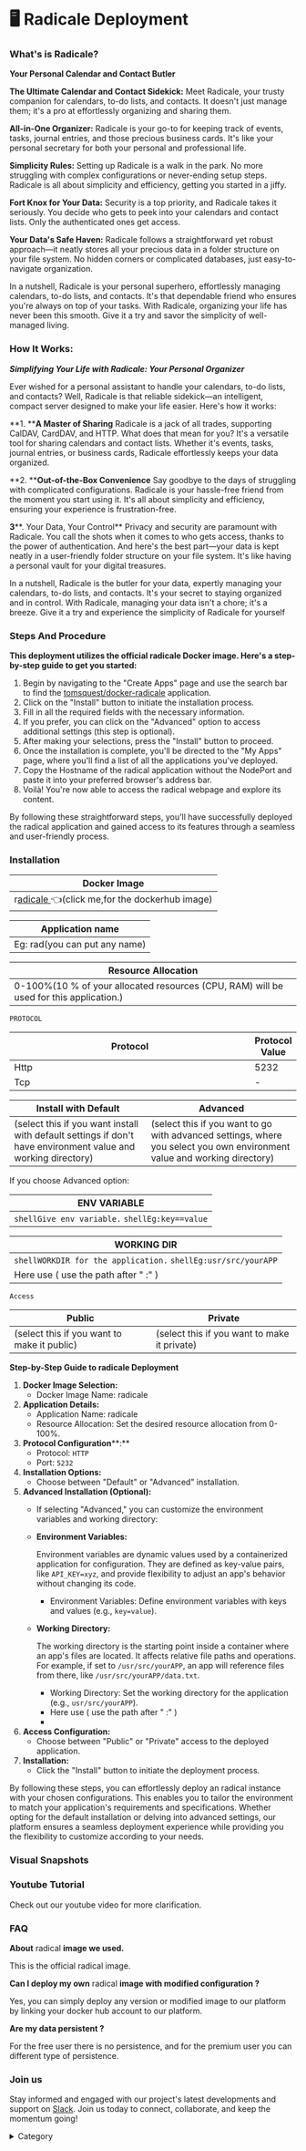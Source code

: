 
# 🖥 Radicale Deployment

### What's is Radicale?

**Your Personal Calendar and Contact Butler**

**The Ultimate Calendar and Contact Sidekick:** Meet Radicale, your trusty companion for calendars, to-do lists, and contacts. It doesn't just manage them; it's a pro at effortlessly organizing and sharing them.

**All-in-One Organizer:** Radicale is your go-to for keeping track of events, tasks, journal entries, and those precious business cards. It's like your personal secretary for both your personal and professional life.

**Simplicity Rules:** Setting up Radicale is a walk in the park. No more struggling with complex configurations or never-ending setup steps. Radicale is all about simplicity and efficiency, getting you started in a jiffy.

**Fort Knox for Your Data:** Security is a top priority, and Radicale takes it seriously. You decide who gets to peek into your calendars and contact lists. Only the authenticated ones get access.

**Your Data's Safe Haven:** Radicale follows a straightforward yet robust approach—it neatly stores all your precious data in a folder structure on your file system. No hidden corners or complicated databases, just easy-to-navigate organization.

In a nutshell, Radicale is your personal superhero, effortlessly managing calendars, to-do lists, and contacts. It's that dependable friend who ensures you're always on top of your tasks. With Radicale, organizing your life has never been this smooth. Give it a try and savor the simplicity of well-managed living.

### **How It Works:**

_**Simplifying Your Life with Radicale: Your Personal Organizer**_

Ever wished for a personal assistant to handle your calendars, to-do lists, and contacts? Well, Radicale is that reliable sidekick—an intelligent, compact server designed to make your life easier. Here's how it works:

**1. ****A Master of Sharing** Radicale is a jack of all trades, supporting CalDAV, CardDAV, and HTTP. What does that mean for you? It's a versatile tool for sharing calendars and contact lists. Whether it's events, tasks, journal entries, or business cards, Radicale effortlessly keeps your data organized.

**2. ****Out-of-the-Box Convenience** Say goodbye to the days of struggling with complicated configurations. Radicale is your hassle-free friend from the moment you start using it. It's all about simplicity and efficiency, ensuring your experience is frustration-free.

**3****. Your Data, Your Control** Privacy and security are paramount with Radicale. You call the shots when it comes to who gets access, thanks to the power of authentication. And here's the best part—your data is kept neatly in a user-friendly folder structure on your file system. It's like having a personal vault for your digital treasures.

In a nutshell, Radicale is the butler for your data, expertly managing your calendars, to-do lists, and contacts. It's your secret to staying organized and in control. With Radicale, managing your data isn't a chore; it's a breeze. Give it a try and experience the simplicity of Radicale for yourself

### Steps And Procedure

&#x20;**This deployment utilizes the official radicale Docker image. Here's a step-by-step guide to get you started:**

1. Begin by navigating to the "Create Apps" page and use the search bar to find the  [tomsquest/docker-radicale](https://hub.docker.com/r/tomsquest/docker-radicale/) application.
2. Click on the "Install" button to initiate the installation process.
3. Fill in all the required fields with the necessary information.
4. If you prefer, you can click on the "Advanced" option to access additional settings (this step is optional).
5. After making your selections, press the "Install" button to proceed.
6. Once the installation is complete, you'll be directed to the "My Apps" page, where you'll find a list of all the applications you've deployed.
7. Copy the Hostname of the radical  application without the NodePort and paste it into your preferred browser's address bar.
8. Voilà! You're now able to access the  radical webpage and explore its content.

By following these straightforward steps, you'll have successfully deployed the radical application and gained access to its features through a seamless and user-friendly process.



### Installation

| Docker Image                                                                                                                                       |
| -------------------------------------------------------------------------------------------------------------------------------------------------- |
| r[adicale ](https://hub.docker.com/r/tomsquest/docker-radicale/)👈(click me,for the dockerhub image) |

| Application name                                                            |
| --------------------------------------------------------------------------- |
| Eg: rad(you can put any name) |

| Resource Allocation                                                                                                                                                     |
| ----------------------------------------------------------------------------------------------------------------------------------------------------------------------- |
| 0-100%(10 % of your allocated resources (CPU, RAM) will be used for this application.) |

`PROTOCOL`

<table><thead><tr><th width="417">Protocol</th><th>Protocol Value</th></tr></thead><tbody><tr><td>Http</td><td>5232</td></tr><tr><td>Tcp</td><td>-</td></tr></tbody></table>

| Install with Default                                                                                                                                        | Advanced                                                                                                                                                               |
| ----------------------------------------------------------------------------------------------------------------------------------------------------------- | ---------------------------------------------------------------------------------------------------------------------------------------------------------------------- |
| (select this if you want install with default settings if don't have environment value and working directory) | (select this if you want to go with advanced settings, where you select you own environment value and working directory) |

If you choose Advanced option:

| ENV VARIABLE                                                            |
| ----------------------------------------------------------------------- |
| ```shellGive env variable.``` ```shellEg:key==value```  |

| WORKING DIR                                                                             |
| --------------------------------------------------------------------------------------- |
| ```shellWORKDIR for the application.``` ```shellEg:usr/src/yourAPP```  |
| Here use ( use the path after   " :"  )                 |

`Access`

| Public                                      | Private                                      |
| ------------------------------------------- | -------------------------------------------- |
| (select this if you want to make it public) | (select this if you want to make it private) |

**Step-by-Step Guide to radicale Deployment**

1. **Docker Image Selection:**
   * Docker Image Name: radicale
2. **Application Details:**
   * Application Name: radicale
   * Resource Allocation: Set the desired resource allocation from 0-100%.
3. **Protocol Configuration****:**
   * Protocol: `HTTP`
   * Port: `5232`
4. **Installation Options:**
   * Choose between "Default" or "Advanced" installation.
5. **Advanced Installation (Optional):**
   * If selecting "Advanced," you can customize the environment variables and working directory:
   *   **Environment Variables:**

       Environment variables are dynamic values used by a containerized application for configuration. They are defined as key-value pairs, like `API_KEY=xyz`, and provide flexibility to adjust an app's behavior without changing its code.

       * Environment Variables: Define environment variables with keys and values (e.g., `key=value`).
   *   **Working Directory:**

       The working directory is the starting point inside a container where an app's files are located. It affects relative file paths and operations. For example, if set to `/usr/src/yourAPP`, an app will reference files from there, like `/usr/src/yourAPP/data.txt`.

       * Working Directory: Set the working directory for the application (e.g., `usr/src/yourAPP`).
       * Here use ( use the path after   " :"  )
       *
6. **Access Configuration:**
   * Choose between "Public" or "Private" access to the deployed application.
7. **Installation:**
   * Click the "Install" button to initiate the deployment process.

By following these steps, you can effortlessly deploy an radical instance with your chosen configurations. This enables you to tailor the environment to match your application's requirements and specifications. Whether opting for the default installation or delving into advanced settings, our platform ensures a seamless deployment experience while providing you the flexibility to customize according to your needs.

### Visual Snapshots


### Youtube Tutorial&#x20;

Check out our youtube video for more clarification.



### FAQ

**About** radical **image we used.**

This is the official radical image.

**Can I deploy my own** radical **image with modified configuration ?**

Yes, you can simply deploy any version or modified image to our platform by linking your docker hub account to our platform.

**Are my data persistent ?**

For the free user there is no persistence, and for the premium user you can different type of persistence.

### Join us

Stay informed and engaged with our project's latest developments and support on [Slack](https://app.slack.com/client/T04QS32JX6E/C04QKEWE146). Join us today to connect, collaborate, and keep the momentum going!&#x20;

<details>

<summary>Category</summary>

Kubernetes, cloud computing, DevOps, cloud services, hosting platform, container orchestration, cloud infrastructure, cloud deployment, cloud management, cloud technology, cloud solutions, radicale

</details>

